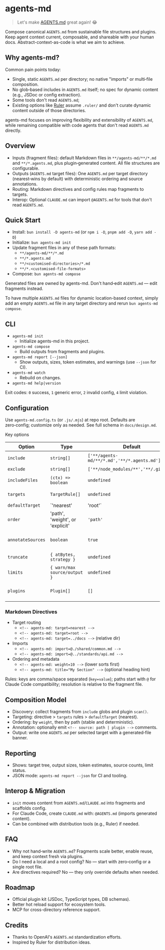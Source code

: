 # agents-md

> Let's make [AGENTS.md](https://agents.md/) great again! :joy:

Compose canonical `AGENTS.md` from sustainable file structures and plugins. Keep agent context current, composable, and shareable with your human docs. Abstract-context-as-code is what we aim to achieve.

## Why agents-md?

Common pain points today:

- Single, static `AGENTS.md` per directory; no native "imports" or multi‑file composition.
- No glob‑based includes in `AGENTS.md` itself; no spec for dynamic content (e.g., JSDoc or config extraction).
- Some tools don't read `AGENTS.md`;
- Existing options like [Ruler](https://github.com/intellectronica/ruler) assume `.ruler/` and don't curate dynamic content outside of those directories.

agents-md focuses on improving flexibility and extensibility of `AGENTS.md`, while remaining compatible with code agents that don't read `AGENTS.md` directly.

## Overview

- Inputs (fragment files): default Markdown files in `**/agents-md/**/*.md` and `**/*.agents.md`, plus plugin‑generated content. All file structures are configurable.
- Outputs (`AGENTS.md` target files): One `AGENTS.md` per target directory (nearest‑wins by default) with deterministic ordering and source annotations.
- Routing: Markdown directives and config rules map fragments to targets.
- Interop: Optional `CLAUDE.md` can import `@AGENTS.md` for tools that don't read `AGENTS.md`.

## Quick Start

- Install: `bun install -D agents-md` (or `npm i -D`, `pnpm add -D`, `yarn add -D`)
- Initialize: `bun agents-md init`
- Update fragment files in any of these path formats:
  - `**/agents-md/**/*.md`
  - `**/*.agents.md`
  - `**/<customised-directories>/*.md`
  - `**/*.<customised-file-formats>`
- Compose: `bun agents-md compose`

Generated files are owned by agents-md. Don't hand‑edit `AGENTS.md` — edit fragments instead.

To have multiple `AGENTS.md` files for dynamic location-based context, simply add an empty `AGENTS.md` file in any target directory and rerun `bun agents-md compose`.

## CLI

- `agents-md init`
  - Initialize agents-md in this project.
- `agents-md compose`
  - Build outputs from fragments and plugins.
- `agents-md report [--json]`
  - Show outputs, sizes, token estimates, and warnings (use `--json` for CI).
- `agents-md watch`
  - Rebuild on changes.
- `agents-md help|version`

Exit codes: `0` success, `1` generic error, `2` invalid config, `4` limit violation.

## Configuration

Use `agents-md.config.ts` (or `.js/.mjs`) at repo root. Defaults are zero‑config; customize only as needed. See full schema in `docs/design.md`.

Key options

| Option | Type | Default | Purpose |
| --- | --- | --- | --- |
| `include` | `string[]` | `['**/agents-md/**/*.md','**/*.agents.md']` | Fragment discovery globs |
| `exclude` | `string[]` | `['**/node_modules/**','**/.git/**']` | Ignore patterns |
| `includeFiles` | `(ctx) => boolean` | `undefined` | Advanced per‑file filter |
| `targets` | `TargetRule[]` | `undefined` | Explicit output directories/rules |
| `defaultTarget` | `'nearest'|'root'` | `'nearest'` | Fallback routing behavior |
| `order` | 'path', 'weight', or 'explicit' | `'path'` | Fragment sort strategy |
| `annotateSources` | `boolean` | `true` | Add source comments in outputs |
| `truncate` | `{ atBytes, strategy }` | `undefined` | Trim oversized outputs |
| `limits` | `{ warn/max source/output }` | `undefined` | Size limits and warnings |
| `plugins` | `Plugin[]` | `[]` | Generate extra fragments from code |

### Markdown Directives

- Target routing
  - `<!-- agents-md: target=nearest -->`
  - `<!-- agents-md: target=root -->`
  - `<!-- agents-md: target=../docs -->` (relative dir)
- Imports
  - `<!-- agents-md: import=@./shared/common.md -->`
  - `<!-- agents-md: import=@../standards/api.md -->`
- Ordering and metadata
  - `<!-- agents-md: weight=10 -->` (lower sorts first)
  - `<!-- agents-md: title="My Section" -->` (optional heading hint)

Rules: keys are comma/space separated (`key=value`); paths start with `@` for Claude Code compatibility; resolution is relative to the fragment file.

## Composition Model

- Discovery: collect fragments from `include` globs and plugin `scan()`.
- Targeting: directive > `targets` rules > `defaultTarget` (nearest).
- Ordering: by `weight`, then by path (stable and deterministic).
- Annotation: optionally emit `<!-- source: path | plugin -->` comments.
- Output: write one `AGENTS.md` per selected target with a generated‑file banner.

## Reporting

- Shows: target tree, output sizes, token estimates, source counts, limit status.
- JSON mode: `agents-md report --json` for CI and tooling.


## Interop & Migration

- `init` moves content from `AGENTS.md`/`CLAUDE.md` into fragments and scaffolds config.
- For Claude Code, create `CLAUDE.md` with: `@AGENTS.md` (imports generated content).
- Can be combined with distribution tools (e.g., Ruler) if needed.

## FAQ

- Why not hand‑write `AGENTS.md`? Fragments scale better, enable reuse, and keep context fresh via plugins.
- Do I need a local and a root config? No — start with zero‑config or a single root file.
- Are directives required? No — they only override defaults when needed.

## Roadmap

- Official plugin kit (JSDoc, TypeScript types, DB schemas).
- Better hot reload support for ecosystem tools.
- MCP for cross-directory reference support.

## Credits

- Thanks to OpenAI's `AGENTS.md` standardization efforts.
- Inspired by Ruler for distribution ideas.
